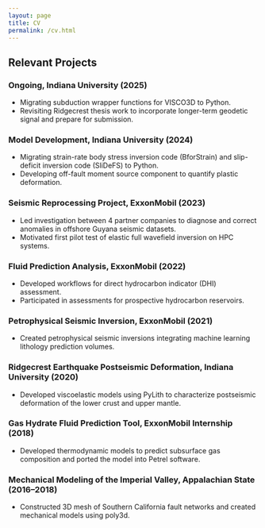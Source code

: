 ```yaml
---
layout: page
title: CV
permalink: /cv.html
---
```


## Relevant Projects
### Ongoing, Indiana University (2025)
- Migrating subduction wrapper functions for VISCO3D to Python.
- Revisiting Ridgecrest thesis work to incorporate longer-term geodetic signal and prepare for submission.

### Model Development, Indiana University (2024)
- Migrating strain-rate body stress inversion code (BforStrain) and slip-deficit inversion code (SliDeFS) to Python.  
- Developing off-fault moment source component to quantify plastic deformation.

### Seismic Reprocessing Project, ExxonMobil (2023)
- Led investigation between 4 partner companies to diagnose and correct anomalies in offshore Guyana seismic datasets.  
- Motivated first pilot test of elastic full wavefield inversion on HPC systems.

### Fluid Prediction Analysis, ExxonMobil (2022)
- Developed workflows for direct hydrocarbon indicator (DHI) assessment.  
- Participated in assessments for prospective hydrocarbon reservoirs.

### Petrophysical Seismic Inversion, ExxonMobil (2021)
- Created petrophysical seismic inversions integrating machine learning lithology prediction volumes.

### Ridgecrest Earthquake Postseismic Deformation, Indiana University (2020)
- Developed viscoelastic models using PyLith to characterize postseismic deformation of the lower crust and upper mantle.

### Gas Hydrate Fluid Prediction Tool, ExxonMobil Internship (2018)
- Developed thermodynamic models to predict subsurface gas composition and ported the model into Petrel software.

### Mechanical Modeling of the Imperial Valley, Appalachian State (2016–2018)
- Constructed 3D mesh of Southern California fault networks and created mechanical models using poly3d.
